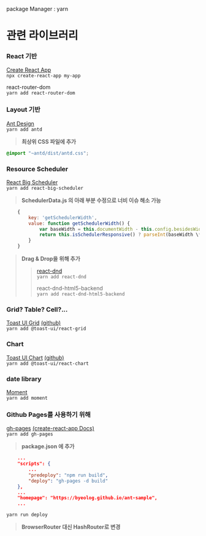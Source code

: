 package Manager : yarn<br>

# 관련 라이브러리

### React 기반

[Create React App](https://github.com/facebook/create-react-app)<br/>
`npx create-react-app my-app`

react-router-dom<br/>
`yarn add react-router-dom`

### Layout 기반

[Ant Design](https://ant.design/)<br/>
`yarn add antd`

> **최상위 CSS 파일에 추가**<br/>

```css
@import "~antd/dist/antd.css";
```

### Resource Scheduler

[React Big Scheduler](https://stephenchou1017.github.io/scheduler/#/)<br/>
`yarn add react-big-scheduler`

> **SchedulerData.js 의 아래 부분 수정으로 너비 이슈 해소 가능**<br/>

```javascript
    {
        key: 'getSchedulerWidth',
        value: function getSchedulerWidth() {
            var baseWidth = this.documentWidth - this.config.besidesWidth - 300 > 0 ? this.documentWidth - this.config.besidesWidth - 300 : 0;
            return this.isSchedulerResponsive() ? parseInt(baseWidth \* Number(this.config.schedulerWidth.slice(0, -1)) / 100) : this.config.schedulerWidth;
        }
    }
```

> **Drag & Drop을 위해 추가**<br/>
>
> > [react-dnd](http://react-dnd.github.io/react-dnd/about)<br/> `yarn add react-dnd`<br/>
> >
> > react-dnd-html5-backend<br/> `yarn add react-dnd-html5-backend`

### Grid? Table? Cell?...

[Toast UI Grid](https://ui.toast.com/tui-grid) [(github)](https://github.com/nhn/toast-ui.react-grid)<br/>
`yarn add @toast-ui/react-grid`

### Chart

[Toast UI Chart](https://ui.toast.com/tui-chart) [(github)](https://github.com/nhn/toast-ui.react-chart)<br/>
`yarn add @toast-ui/react-chart`

### date library

[Moment](http://momentjs.com/docs/)<br/>
`yarn add moment`

### Github Pages를 사용하기 위해

[gh-pages](https://pages.github.com/) [(create-react-app Docs)](https://facebook.github.io/create-react-app/docs/deployment)<br/>
`yarn add gh-pages`

> **package.json 에 추가**

```json
    ...
    "scripts": {
        ...
        "predeploy": "npm run build",
        "deploy": "gh-pages -d build"
    },
    ...
    "homepage": "https://byeolog.github.io/ant-sample",
    ...
```

`yarn run deploy`

> **BrowserRouter 대신 HashRouter로 변경**

